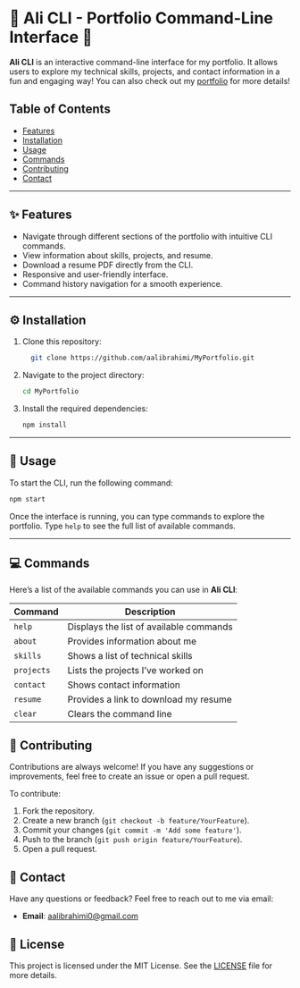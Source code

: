 
# 🌟 Ali CLI - Portfolio Command-Line Interface 🌟

**Ali CLI** is an interactive command-line interface for my portfolio. It allows users to explore my technical skills, projects, and contact information in a fun and engaging way!
You can also check out my [portfolio](https://aalibrahimi.github.io/MyPortfolio/) for more details!

## Table of Contents
- [Features](#features)
- [Installation](#installation)
- [Usage](#usage)
- [Commands](#commands)
- [Contributing](#contributing)
- [Contact](#contact)

---

## ✨ Features

- Navigate through different sections of the portfolio with intuitive CLI commands.
- View information about skills, projects, and resume.
- Download a resume PDF directly from the CLI.
- Responsive and user-friendly interface.
- Command history navigation for a smooth experience.

---

## ⚙️ Installation

1. Clone this repository:
   ```bash
     git clone https://github.com/aalibrahimi/MyPortfolio.git

   ```

2. Navigate to the project directory:
   ```bash
   cd MyPortfolio

   ```

3. Install the required dependencies:
   ```bash
   npm install
   ```

---

## 🚀 Usage

To start the CLI, run the following command:

```bash
npm start
```

Once the interface is running, you can type commands to explore the portfolio. Type `help` to see the full list of available commands.

---

## 💻 Commands

Here’s a list of the available commands you can use in **Ali CLI**:

| Command     | Description                                         |
|-------------|-----------------------------------------------------|
| `help`      | Displays the list of available commands             |
| `about`     | Provides information about me                       |
| `skills`    | Shows a list of technical skills                    |
| `projects`  | Lists the projects I’ve worked on                   |
| `contact`   | Shows contact information                           |
| `resume`    | Provides a link to download my resume               |
| `clear`     | Clears the command line                             |


## 🤝 Contributing

Contributions are always welcome! If you have any suggestions or improvements, feel free to create an issue or open a pull request.

To contribute:
1. Fork the repository.
2. Create a new branch (`git checkout -b feature/YourFeature`).
3. Commit your changes (`git commit -m 'Add some feature'`).
4. Push to the branch (`git push origin feature/YourFeature`).
5. Open a pull request.


## 📧 Contact

Have any questions or feedback? Feel free to reach out to me via email:

- **Email**: [aalibrahimi0@gmail.com](mailto:aalibrahimi0@gmail.com)




## 📜 License

This project is licensed under the MIT License. See the [LICENSE](LICENSE) file for more details.

